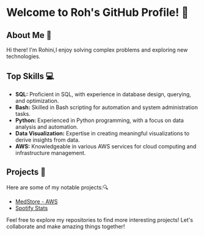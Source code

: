 # Welcome to Roh's GitHub Profile! 👋

## About Me 🐙

Hi there! I'm Rohini,I enjoy solving complex problems and exploring new technologies.

## Top Skills 💻

- **SQL:** Proficient in SQL, with experience in database design, querying, and optimization.
- **Bash:** Skilled in Bash scripting for automation and system administration tasks.
- **Python:** Experienced in Python programming, with a focus on data analysis and automation.
- **Data Visualization:** Expertise in creating meaningful visualizations to derive insights from data.
- **AWS:** Knowledgeable in various AWS services for cloud computing and infrastructure management.

## Projects 🚧

Here are some of my notable projects:🔍

- [MedStore - AWS](https://github.com/pleiadev24/MedStore)
- [Spotify Stats](https://github.com/pleiadev24/spotify-stats)

Feel free to explore my repositories to find more interesting projects!
Let's collaborate and make amazing things together! 

